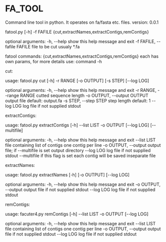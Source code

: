 # FA_TOOL

Command line tool in python. It operates on fa/fasta etc. files. version: 0.0.1

fatool.py [-h] -f FAFILE  {cut,extractNames,extractContigs,remContigs}

optional arguments:
  -h, --help            show this help message and exit
  -f FAFILE, --fafile FAFILE	file to be cut usualy *.fa

fatool commands:
  {cut,extractNames,extractContigs,remContigs} each has own params, for more details use: command -h
  
cut:
  
  usage: fatool.py cut [-h] -r RANGE [-o OUTPUT] [-s STEP] [--log LOG]

  optional arguments:
  -h, --help            show this help message and exit
  -r RANGE, --range RANGE	cutted sequence length
  -o OUTPUT, --output OUTPUT	output file default: output.fa
  -s STEP, --step STEP  step length default: 1
  --log LOG             log file if not supplied stdout
  
extractContigs:
  
  usage: fatool.py extractContigs [-h] --list LIST -o OUTPUT [--log LOG] [--multifile]

  optional arguments:
  -h, --help            show this help message and exit
  --list LIST           file containing list of contigs one contig per line
  -o OUTPUT, --output	output file; if --multifile is set output directory
  --log LOG             log file if not supplied stdout
  --multifile           if this flag is set each contig will be saved inseparate file

  
extractNames:
  
  usage: fatool.py extractNames [-h] [-o OUTPUT] [--log LOG]

  optional arguments:
  -h, --help            show this help message and exit
  -o OUTPUT, --output 	output file if not supplied stdout
  --log LOG             log file if not supplied stdout
  
  remContigs:
  
usage: facuter4.py remContigs [-h] --list LIST -o OUTPUT [--log LOG]

  optional arguments:
  -h, --help            show this help message and exit
  --list LIST           file containing list of contigs one contig per line
  -o OUTPUT, --output 	output file if not supplied stdout
  --log LOG             log file if not supplied stdout
  